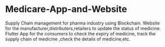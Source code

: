 # Medicare-App-and-Website
Supply Chain management for pharma industry using Blockchain.
Website for the manufacturer,distributers,retailers to update the status of medicine.
Flutter App for the consumers to check the expiry of medicine, track the supply chain of medicine ,check the details of medicine,etc.
